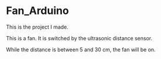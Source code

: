# Fan_Arduino

This is the project I made. 

This is a fan. It is switched by the ultrasonic distance sensor.

While the distance is between 5 and 30 cm, the fan will be on. 
